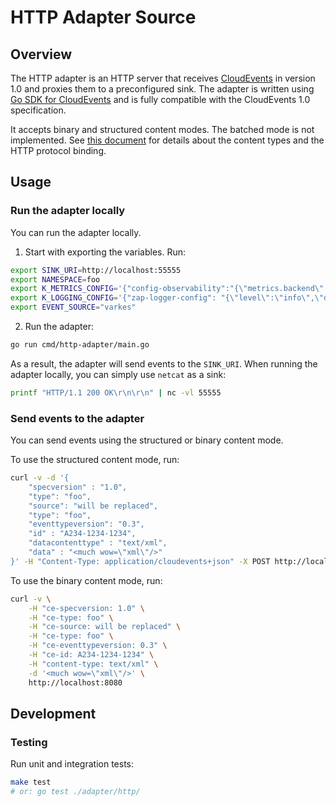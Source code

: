 # HTTP Adapter Source
## Overview
The HTTP adapter is an HTTP server that receives [CloudEvents](https://github.com/cloudevents/spec) in version 1.0 and proxies them to a preconfigured sink.
The adapter is written using [Go SDK for CloudEvents](https://github.com/cloudevents/sdk-go) and is fully compatible with the CloudEvents 1.0 specification.


It accepts binary and structured content modes. The batched mode is not implemented.
See [this document](https://github.com/cloudevents/spec/blob/master/http-protocol-binding.md#13-content-modes) for details about the content types and the HTTP protocol binding.

## Usage
### Run the adapter locally
You can run the adapter locally.

1. Start with exporting the variables. Run: 

```bash
export SINK_URI=http://localhost:55555
export NAMESPACE=foo
export K_METRICS_CONFIG='{"config-observability":"{\"metrics.backend\":\"prometheus\"}"}'
export K_LOGGING_CONFIG='{"zap-logger-config": "{\"level\":\"info\",\"development\":\"true\",\"outputPaths\":[\"stdout\"],\"errorOutputPaths\":[\"stderr\"],\"encoding\":\"console\",\"encoderConfig\":{\"timeKey\":\"ts\",\"levelKey\":\"level\",\"nameKey\":\"logger\",\"callerKey\":\"caller\",\"messageKey\":\"msg\",\"stack traceKey\":\"stacktrace\",\"lineEnding\":\"\",\"levelEncoder\":\"\",\"timeEncoder\":\"iso8601\",\"durationEncoder\":\"\",\"callerEncoder\":\"\"}}"}'
export EVENT_SOURCE="varkes"
```

2. Run the adapter:
```bash
go run cmd/http-adapter/main.go
```

As a result, the adapter will send events to the `SINK_URI`. When running the adapter locally, you can simply use `netcat` as a sink:
```bash
printf "HTTP/1.1 200 OK\r\n\r\n" | nc -vl 55555
```

### Send events to the adapter

You can send events using the structured or binary content mode. 


To use the structured content mode, run:  

```bash
curl -v -d '{
    "specversion" : "1.0",
    "type": "foo",
    "source": "will be replaced",
    "type": "foo",
    "eventtypeversion": "0.3",
    "id" : "A234-1234-1234",
    "datacontenttype" : "text/xml",
    "data" : "<much wow=\"xml\"/>"
}' -H "Content-Type: application/cloudevents+json" -X POST http://localhost:8080
```

To use the binary content mode, run: 

```bash
curl -v \
    -H "ce-specversion: 1.0" \
    -H "ce-type: foo" \
    -H "ce-source: will be replaced" \
    -H "ce-type: foo" \
    -H "ce-eventtypeversion: 0.3" \
    -H "ce-id: A234-1234-1234" \
    -H "content-type: text/xml" \
    -d '<much wow=\"xml\"/>' \
    http://localhost:8080
```

## Development

### Testing

Run unit and integration tests:

```bash
make test
# or: go test ./adapter/http/
```
